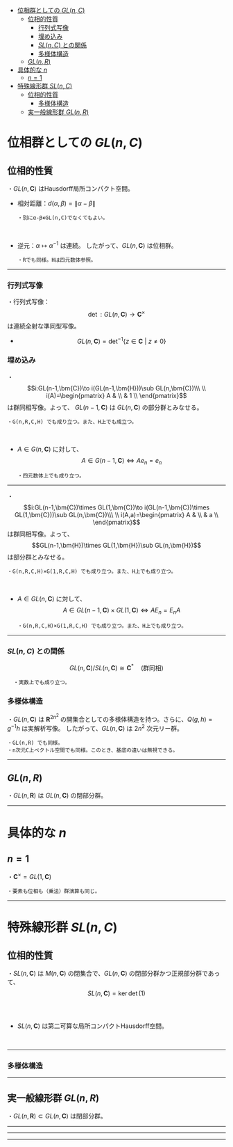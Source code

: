 
- [位相群としての $GL(n,C)$](#位相群としての-glnc)
  - [位相的性質](#位相的性質)
    - [行列式写像](#行列式写像)
    - [埋め込み](#埋め込み)
    - [$SL(n,C)$ との関係](#slnc-との関係)
    - [多様体構造](#多様体構造)
  - [$GL(n,R)$](#glnr)
- [具体的な $n$](#具体的な-n)
  - [$n=1$](#n1)
- [特殊線形群 $SL(n,C)$](#特殊線形群-slnc)
  - [位相的性質](#位相的性質-1)
    - [多様体構造](#多様体構造-1)
  - [実一般線形群 $GL(n,R)$](#実一般線形群-glnr)

# 位相群としての $GL(n,C)$

## 位相的性質

・$GL(n,\bm{C})$ はHausdorff局所コンパクト空間。

- 相対距離：$d(\alpha,\beta)=\|\alpha-\beta\|$

      ・別にα-β∊GL(n,C)でなくてもよい。
<br>

- 逆元：$\alpha\mapsto\alpha^{-1}$ は連続。
したがって、$GL(n,\bm{C})$ は位相群。

      ・Rでも同様。Hは四元数体参照。
---

### 行列式写像

・行列式写像：
$$\det:GL(n,\bm{C})\to \bm{C}^{\times}$$は連続全射な準同型写像。

- $$GL(n,\bm{C})=\mathrm{det}^{-1}\{z\in\bm{C}\ |\ z\neq0\}$$

### 埋め込み

・$$i:GL(n-1,\bm{C})\to i(GL(n-1,\bm{H}))\sub GL(n,\bm{C})\\\ \\
i(A)=\begin{pmatrix}
A &  \\
& 1 \\
\end{pmatrix}$$は群同相写像。よって、
$GL(n-1,\bm{C})$ は $GL(n,\bm{C})$ の部分群とみなせる。

    ・G(n,R,C,H) でも成り立つ。また、H上でも成立つ。
<br>

- $A\in G(n,\bm{C})$ に対して、
$$A\in G(n-1,\bm{C})\iff Ae_n=e_n$$

      ・四元数体上でも成り立つ。


---

・$$i:GL(n-1,\bm{C})\times GL(1,\bm{C})\to i(GL(n-1,\bm{C})\times GL(1,\bm{C}))\sub GL(n,\bm{C})\\\ \\
i(A,a)=\begin{pmatrix}
A &  \\
& a \\
\end{pmatrix}$$は群同相写像。よって、
$$GL(n-1,\bm{H})\times GL(1,\bm{H})\sub GL(n,\bm{H})$$は部分群とみなせる。

    ・G(n,R,C,H)×G(1,R,C,H) でも成り立つ。また、H上でも成り立つ。
<br>

- $A\in GL(n,\bm{C})$ に対して、
$$A\in GL(n-1,\bm{C})\times GL(1,\bm{C})\iff AE_n=E_nA$$

      ・G(n,R,C,H)×G(1,R,C,H) でも成り立つ。また、H上でも成り立つ。



---

### $SL(n,C)$ との関係


$$GL(n,\bm{C})/SL(n,\bm{C})\cong\bm{C}^{*}\quad(\text{群同相})$$

      ・実数上でも成り立つ。

### 多様体構造

・$GL(n,\bm{C})$ は $\bm{R}^{2n^2}$ の開集合としての多様体構造を持つ。さらに、$Q(g,h)=g^{-1}h$ は実解析写像。
したがって、$GL(n,\bm{C})$ は $2n^2$ 次元リー群。

    ・GL(n,R) でも同様。
    ・n次元C上ベクトル空間でも同様。このとき、基底の違いは無視できる。

---

## $GL(n,R)$

・$GL(n,\bm{R})$ は $GL(n,\bm{C})$ の閉部分群。



---

# 具体的な $n$

## $n=1$

・$\bm{C}^{\times}=GL(1,\bm{C})$

    ・要素も位相も（乗法）群演算も同じ。

---

# 特殊線形群 $SL(n,C)$

## 位相的性質


・$SL(n,\bm{C})$ は $M(n,\bm{C})$ の閉集合で、$GL(n,\bm{C})$ の閉部分群かつ正規部分群であって、
$$SL(n,\bm{C})=\ker\det(1)$$  
<br>

- $SL(n,\bm{C})$ は第二可算な局所コンパクトHausdorff空間。
<br>

</dd></dl> 

---

### 多様体構造

---

## 実一般線形群 $GL(n,R)$

 ・$GL(n,\bm{R})\subset GL(n,\bm{C})$ は閉部分群。

---
---
---



